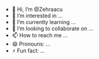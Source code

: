- 👋 Hi, I’m @Zehraacu
- 👀 I’m interested in ...
- 🌱 I’m currently learning ...
- 💞️ I’m looking to collaborate on ...
- 📫 How to reach me ...
- 😄 Pronouns: ...
- ⚡ Fun fact: ...

<!---
Zehraacu/Zehraacu is a ✨ special ✨ repository because its `README.md` (this file) appears on your GitHub profile.
You can click the Preview link to take a look at your changes.
--->
